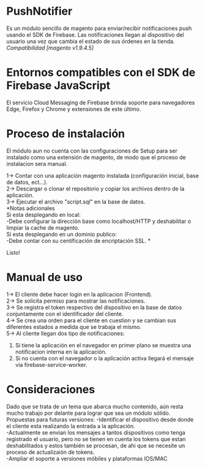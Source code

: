 # PushNotifier

Es un módulo sencillo de magento para enviar/recibir notificaciones push usando el SDK de Firebase. Las notificaciones llegan al dispositivo del usuario una vez que cambia el estado de sus órdenes en la tienda.  
*Compatibilidad [magento v1.9.4.5]*

# Entornos compatibles con el SDK de Firebase JavaScript
El servicio Cloud Messaging de Firebase brinda soporte para navegadores Edge, Firefox y Chrome y extensiones de este último.

# Proceso de instalación
El módulo aun no cuenta con las configuraciones de Setup para ser instalado como una extensión de magento, de modo que el proceso de instalacion sera manual.

1→ Contar con una aplicación magento instalada (configuración inicial, base de datos, ect...).  
2→ Descargar o clonar el repositorio y copiar los archivos dentro de la aplicación.  
3→ Ejecutar el archivo "script.sql" en la base de datos.  
*Notas adicionales  
Si esta desplegando en local:  
  -Debe configurar la dirección base como localhost/HTTP y deshabilitar o limpiar la cache de magento.  
Si esta desplegando en un dominio publico:  
  -Debe contar con su centificación de encriptación SSL. 
*
  
Listo!

# Manual de uso
1→ El cliente debe hacer login en la aplicacion (Frontend).  
2→ Se solicita permiso para mostrar las notificaciones.  
3→ Se registra el token respectivo del dispositivo en la base de datos conjuntamente con el identificador del cliente.  
4→ Se crea una orden para el cliente en cuestion y se cambian sus diferentes estados a medida que se trabaja el mismo.  
5→ Al cliente llegan dos tipo de notificaciones:  
  1. Si tiene la aplicación en el navegador en primer plano se muestra una notificacion interna en la aplicación.   
  2. Si no cuenta con el navegador o la aplicación activa llegará el mensaje via firebase-service-worker.

# Consideraciones
Dado que se trata de un tema que abarca mucho contenido, aún resta mucho trabajo por delante para lograr que sea un módulo sólido.   Propuestas para futuras versiones:
-Identificar el dispositivo desde donde el cliente esta realizando la entrada a la aplicación.  
-Actualmente se envian los mensajes a tantos dispositivos como tenga registrado el usuario, pero no se tienen en cuenta los tokens que estan deshabilitados y estos también se procesan, de ahi que se necesite un proceso de actualizaión de tokens.  
-Ampliar el soporte a versiones móbiles y plataformas IOS/MAC


